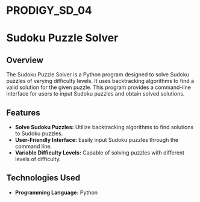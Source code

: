 # PRODIGY_SD_04

# Sudoku Puzzle Solver

## Overview

The Sudoku Puzzle Solver is a Python program designed to solve Sudoku puzzles of varying difficulty levels. It uses backtracking algorithms to find a valid solution for the given puzzle. This program provides a command-line interface for users to input Sudoku puzzles and obtain solved solutions.

## Features

- **Solve Sudoku Puzzles:** Utilize backtracking algorithms to find solutions to Sudoku puzzles.
- **User-Friendly Interface:** Easily input Sudoku puzzles through the command line.
- **Variable Difficulty Levels:** Capable of solving puzzles with different levels of difficulty.

## Technologies Used

- **Programming Language:** Python

